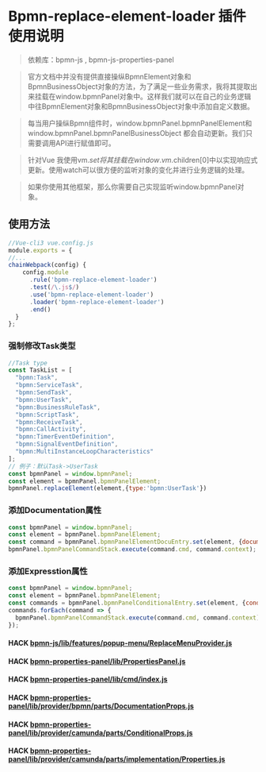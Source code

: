 # Bpmn-replace-element-loader 插件使用说明

>依赖库：bpmn-js , bpmn-js-properties-panel

>官方文档中并没有提供直接操纵BpmnElement对象和BpmnBusinessObject对象的方法，为了满足一些业务需求，我将其提取出来挂载在window.bpmnPanel对象中。这样我们就可以在自己的业务逻辑中往BpmnElement对象和BpmnBusinessObject对象中添加自定义数据。

>每当用户操纵Bpmn组件时，window.bpmnPanel.bpmnPanelElement和window.bpmnPanel.bpmnPanelBusinessObject 都会自动更新。我们只需要调用API进行赋值即可。

>针对Vue 我使用vm.$set将其挂载在window.vm.$children[0]中以实现响应式更新。使用watch可以很方便的监听对象的变化并进行业务逻辑的处理。

>如果你使用其他框架，那么你需要自己实现监听window.bpmnPanel对象。

## 使用方法

```javascript
//Vue-cli3 vue.config.js
module.exports = {
//...
chainWebpack(config) {
    config.module
      .rule('bpmn-replace-element-loader')
      .test(/\.js$/)
      .use('bpmn-replace-element-loader')
      .loader('bpmn-replace-element-loader')
      .end()
  }
};
```


### 强制修改Task类型
```javascript
//Task type
const TaskList = [
  "bpmn:Task",
  "bpmn:ServiceTask",
  "bpmn:SendTask",
  "bpmn:UserTask",
  "bpmn:BusinessRuleTask",
  "bpmn:ScriptTask",
  "bpmn:ReceiveTask",
  "bpmn:CallActivity",
  "bpmn:TimerEventDefinition",
  "bpmn:SignalEventDefinition",
  "bpmn:MultiInstanceLoopCharacteristics"
];
// 例子：默认Task->UserTask
const bpmnPanel = window.bpmnPanel;
const element = bpmnPanel.bpmnPanelElement;
bpmnPanel.replaceElement(element,{type:'bpmn:UserTask'})
```

### 添加Documentation属性
```javascript
const bpmnPanel = window.bpmnPanel;
const element = bpmnPanel.bpmnPanelElement;
const command = bpmnPanel.bpmnPanelElementDocuEntry.set(element, {documentation:"your data"});
bpmnPanel.bpmnPanelCommandStack.execute(command.cmd, command.context);
```

### 添加Expresstion属性
```javascript
const bpmnPanel = window.bpmnPanel;
const element = bpmnPanel.bpmnPanelElement;
const commands = bpmnPanel.bpmnPanelConditionalEntry.set(element, {conditionType: "expression",condition:"your data"});
commands.forEach(command => {
  bpmnPanel.bpmnPanelCommandStack.execute(command.cmd, command.context);
});
```

#### HACK [bpmn-js/lib/features/popup-menu/ReplaceMenuProvider.js](https://github.com/bpmn-io/bpmn-js/blob/develop/lib/features/popup-menu/ReplaceMenuProvider.js)

#### HACK [bpmn-properties-panel/lib/PropertiesPanel.js](https://github.com/bpmn-io/bpmn-js-properties-panel/blob/master/lib/PropertiesPanel.js)

#### HACK [bpmn-properties-panel/lib/cmd/index.js](https://github.com/bpmn-io/bpmn-js-properties-panel/blob/master/lib/cmd/index.js)

#### HACK [bpmn-properties-panel/lib/provider/bpmn/parts/DocumentationProps.js](https://github.com/bpmn-io/bpmn-js-properties-panel/blob/master/lib/provider/bpmn/parts/DocumentationProps.js)

#### HACK [bpmn-properties-panel/lib/provider/camunda/parts/ConditionalProps.js](https://github.com/bpmn-io/bpmn-js-properties-panel/blob/master/lib/provider/camunda/parts/ConditionalProps.js)

#### HACK [bpmn-properties-panel/lib/provider/camunda/parts/implementation/Properties.js](https://github.com/bpmn-io/bpmn-js-properties-panel/blob/master/lib/provider/camunda/parts/implementation/Properties.js)

